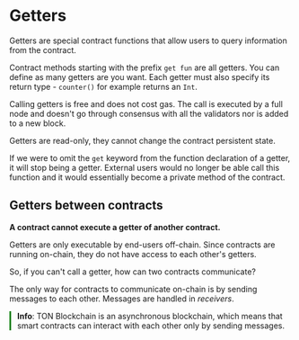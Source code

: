 # Getters

Getters are special contract functions that allow users to query information from the contract.

Contract methods starting with the prefix `get fun` are all getters. You can define as many getters are you want. Each getter must also specify its return type - `counter()` for example returns an `Int`.

Calling getters is free and does not cost gas. The call is executed by a full node and doesn't go through consensus with all the validators nor is added to a new block.

Getters are read-only, they cannot change the contract persistent state.

If we were to omit the `get` keyword from the function declaration of a getter, it will stop being a getter. External users would no longer be able call this function and it would essentially become a private method of the contract.

## Getters between contracts

**A contract cannot execute a getter of another contract.**

Getters are only executable by end-users off-chain. Since contracts are running on-chain, they do not have access to each other's getters.

So, if you can't call a getter, how can two contracts communicate?

The only way for contracts to communicate on-chain is by sending messages to each other. Messages are handled in _receivers_.

<div style="padding-left: 1em; margin: 1em 0; position: relative;">
    <div style="position: absolute; top: 0; bottom: 0%; left: 0; width: 3px; background-color: green;"></div>
    <strong>Info</strong>: TON Blockchain is an asynchronous blockchain, which means that smart contracts can interact with each other only by sending messages.
</div>
